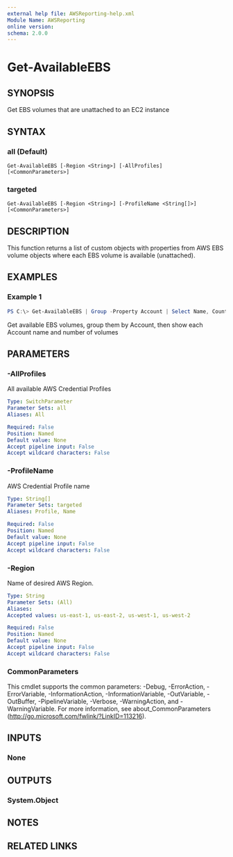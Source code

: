 ```yaml
---
external help file: AWSReporting-help.xml
Module Name: AWSReporting
online version:
schema: 2.0.0
---
```


# Get-AvailableEBS

## SYNOPSIS
Get EBS volumes that are unattached to an EC2 instance

## SYNTAX

### all (Default)
```
Get-AvailableEBS [-Region <String>] [-AllProfiles] [<CommonParameters>]
```

### targeted
```
Get-AvailableEBS [-Region <String>] [-ProfileName <String[]>] [<CommonParameters>]
```

## DESCRIPTION
This function returns a list of custom objects with properties from AWS EBS volume objects
 where each EBS volume is available (unattached).

## EXAMPLES

### Example 1
```powershell
PS C:\> Get-AvailableEBS | Group -Property Account | Select Name, Count
```

Get available EBS volumes, group them by Account, then show each Account name and number of volumes

## PARAMETERS

### -AllProfiles
All available AWS Credential Profiles

```yaml
Type: SwitchParameter
Parameter Sets: all
Aliases: All

Required: False
Position: Named
Default value: None
Accept pipeline input: False
Accept wildcard characters: False
```

### -ProfileName
AWS Credential Profile name

```yaml
Type: String[]
Parameter Sets: targeted
Aliases: Profile, Name

Required: False
Position: Named
Default value: None
Accept pipeline input: False
Accept wildcard characters: False
```

### -Region
Name of desired AWS Region.

```yaml
Type: String
Parameter Sets: (All)
Aliases:
Accepted values: us-east-1, us-east-2, us-west-1, us-west-2

Required: False
Position: Named
Default value: None
Accept pipeline input: False
Accept wildcard characters: False
```

### CommonParameters
This cmdlet supports the common parameters: -Debug, -ErrorAction, -ErrorVariable, -InformationAction, -InformationVariable, -OutVariable, -OutBuffer, -PipelineVariable, -Verbose, -WarningAction, and -WarningVariable.
For more information, see about_CommonParameters (http://go.microsoft.com/fwlink/?LinkID=113216).

## INPUTS

### None
## OUTPUTS

### System.Object
## NOTES

## RELATED LINKS

